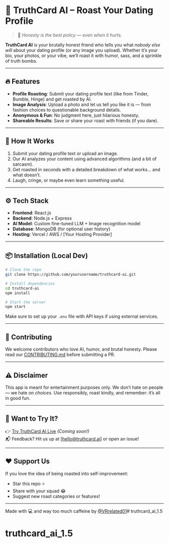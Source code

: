 # 🎯 TruthCard AI – Roast Your Dating Profile

> 💬 *Honesty is the best policy — even when it hurts.*

**TruthCard AI** is your brutally honest friend who tells you what *nobody else will* about your dating profile (or any image you upload). Whether it’s your bio, your photos, or your vibe, we’ll roast it with humor, sass, and a sprinkle of truth bombs.

---

## 🔥 Features

- **Profile Roasting**: Submit your dating profile text (like from Tinder, Bumble, Hinge) and get roasted by AI.
- **Image Analysis**: Upload a photo and let us tell you like it is — from fashion choices to questionable background details.
- **Anonymous & Fun**: No judgment here, just hilarious honesty.
- **Shareable Results**: Save or share your roast with friends (if you dare).

---

## 🧠 How It Works

1. Submit your dating profile text or upload an image.
2. Our AI analyzes your content using advanced algorithms (and a bit of sarcasm).
3. Get roasted in seconds with a detailed breakdown of what works... and what doesn’t.
4. Laugh, cringe, or maybe even learn something useful.

---

## ⚙️ Tech Stack

- **Frontend**: React.js
- **Backend**: Node.js + Express
- **AI Model**: Custom fine-tuned LLM + Image recognition model
- **Database**: MongoDB (for optional user history)
- **Hosting**: Vercel / AWS / [Your Hosting Provider]

---

## 📦 Installation (Local Dev)

```bash
# Clone the repo
git clone https://github.com/yourusername/truthcard-ai.git

# Install dependencies
cd truthcard-ai
npm install

# Start the server
npm start
```

Make sure to set up your `.env` file with API keys if using external services.

---

## 🤝 Contributing

We welcome contributors who love AI, humor, and brutal honesty. Please read our [CONTRIBUTING.md](CONTRIBUTING.md) before submitting a PR.

---

## ⚠️ Disclaimer

This app is meant for entertainment purposes only. We don’t hate on people — we hate on *choices*. Use responsibly, roast kindly, and remember: it’s all in good fun.

---

## 📢 Want to Try It?

👉 [Try TruthCard AI Live](#) *(Coming soon!)*  
📬 Feedback? Hit us up at [hello@truthcard.ai] or open an issue!

---

## ❤️ Support Us

If you love the idea of being roasted into self-improvement:

- Star this repo ⭐
- Share with your squad 😂
- Suggest new roast categories or features!

---

Made with 💻 and way too much caffeine by [@VRrelated01](https://www.instagram.com/vrrelated01/)# truthcard_ai_1.5
# truthcard_ai_1.5
